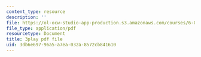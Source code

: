 ```yaml
---
content_type: resource
description: ''
file: https://ol-ocw-studio-app-production.s3.amazonaws.com/courses/6-004-computation-structures-spring-2017/3db6e69796a5a7ea032a8572cb841610_q38KAGAKORk.pdf
file_type: application/pdf
resourcetype: Document
title: 3play pdf file
uid: 3db6e697-96a5-a7ea-032a-8572cb841610
---
```

